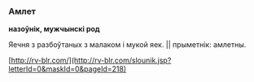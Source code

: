 ### Амлет
**назоўнік, мужчынскі род**

Яечня з разбоўтаных з малаком і мукой яек. || прыметнік: амлетны.

<a rel="author">[http://rv-blr.com/](http://rv-blr.com/slounik.jsp?letterId=0&maskId=0&pageId=218)</a>
